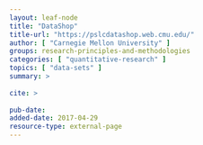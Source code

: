 ```yaml
---
layout: leaf-node
title: "DataShop"
title-url: "https://pslcdatashop.web.cmu.edu/"
author: [ "Carnegie Mellon University" ]
groups: research-principles-and-methodologies
categories: [ "quantitative-research" ]
topics: [ "data-sets" ]
summary: >
     
cite: >
     
pub-date: 
added-date: 2017-04-29
resource-type: external-page
---
```

